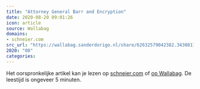 ```yaml
---
title: "Attorney General Barr and Encryption"
date: 2020-08-20 09:01:26
icon: article
source: Wallabag
domains:
- schneier.com
src_url: "https://wallabag.sanderdorigo.nl/share/62632579042382.34308110"
2020: "08"
categories:
---
```

Het oorspronkelijke artikel kan je lezen op [schneier.com](https://www.schneier.com/blog/archives/2019/08/attorney_genera.html) of [op Wallabag](https://wallabag.sanderdorigo.nl/share/62632579042382.34308110). De leestijd is ongeveer 5 minuten.
